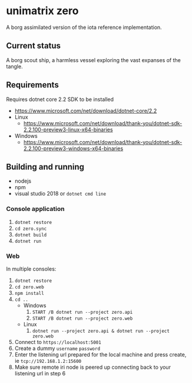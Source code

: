# unimatrix zero

A borg assimilated version of the iota reference implementation.

## Current status

A borg scout ship, a harmless vessel exploring the vast expanses of the tangle.

## Requirements

Requires dotnet core 2.2 SDK to be installed
- https://www.microsoft.com/net/download/dotnet-core/2.2
- Linux
  - https://www.microsoft.com/net/download/thank-you/dotnet-sdk-2.2.100-preview3-linux-x64-binaries
- Windows
  - https://www.microsoft.com/net/download/thank-you/dotnet-sdk-2.2.100-preview3-windows-x64-binaries

## Building and running

- nodejs
- npm
- visual studio 2018 or `dotnet cmd line`

### Console application
1. `dotnet restore`
2. `cd zero.sync`
3. `dotnet build`
4. `dotnet run`

### Web

In multiple consoles:

1. `dotnet restore`
2. `cd zero.web`
3. `npm install`
4. `cd ..`
   - Windows
     1. `START /B dotnet run --project zero.api`
     2. `START /B dotnet run --project zero.web`
   - Linux 
     1. `dotnet run --project zero.api & dotnet run --project zero.web`
7. Connect to `https://localhost:5001`
8. Create a dummy `username` `password`
9. Enter the listening url prepared for the local machine and press create, ie `tcp://192.168.1.2:15600`
10. Make sure remote iri node is peered up connecting back to your listening url in step 6



